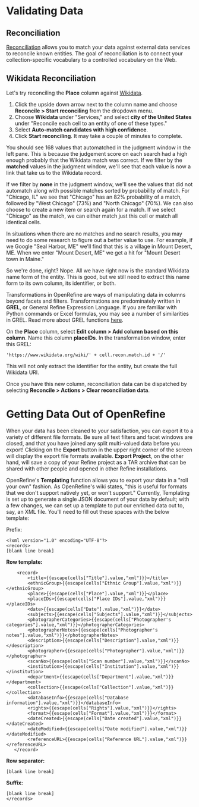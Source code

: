 # Validating Data

## Reconciliation

[Reconciliation](http://freeyourmetadata.org/reconciliation/) allows you to match your data against external data services to reconcile known entities. The goal of reconciliation is to connect your collection-specific vocabulary to a controlled vocabulary on the Web.

## Wikidata Reconciliation

Let's try reconciling the **Place** column against [Wikidata](https://www.wikidata.org/wiki/). 

1. Click the upside down arrow next to the column name and choose **Reconcile > Start reconciling** from the dropdown menu. 
2. Choose **Wikidata** under "Services," and select **city of the United States** under "Reconcile each cell to an entity of one of these types."
3. Select **Auto-match candidates with high confidence**.
4. Click **Start reconciling**. It may take a couple of minutes to complete.

You should see 168 values that automatched in the judgment window in the left pane. This is because the judgement score on each search had a high enough probably that the Wikidata match was correct. If we filter by the **matched** values in the judgment window, we'll see that each value is now a link that take us to the Wikidata record. 

If we filter by **none** in the judgment window, we'll see the values that did not automatch along with possible matches sorted by probability of match. For "Chicago, IL" we see that "Chicago" has an 82% probability of a match, followed by "West Chicago" (73%) and "North Chicago" (70%). We can also choose to create a new item or search again for a match. If we select "Chicago" as the match, we can either match just this cell or match all identical cells.

In situations when there are no matches and no search results, you may need to do some research to figure out a better value to use. For example, if we Google "Seal Harbor, ME" we'll find that this is a village in Mount Desert, ME. When we enter "Mount Desert, ME" we get a hit for "Mount Desert town in Maine."

So we're done, right? Nope. All we have right now is the standard Wikidata name form of the entity. This is good, but we still need to extract this name form to its own column, its identifier, or both.

Transformations in OpenRefine are ways of manipulating data in columns beyond facets and filters. Transformations are predominately written in **GREL**, or General Refine Expression Language. If you are familiar with Python commands or Excel formulas, you may see a number of similarities in GREL. Read more about GREL functions [here](https://github.com/OpenRefine/OpenRefine/wiki/GREL-Functions).

On the **Place** column, select **Edit column > Add column based on this column**. Name this column **placeIDs**. In the transformation window, enter this GREL: 

`'https://www.wikidata.org/wiki/' + cell.recon.match.id + '/'`

This will not only extract the identifier for the entity, but create the full Wikidata URI.

Once you have this new column, reconciliation data can be dispatched by selecting **Reconcile > Actions > Clear reconciliation data**.

# Getting Data Out of OpenRefine

When your data has been cleaned to your satisfaction, you can export it to a variety of different file formats. Be sure all text filters and facet windows are closed, and that you have joined any split multi-valued data before you export! Clicking on the **Export** button in the upper right corner of the screen will display the export file formats available. **Export Project**, on the other hand, will save a copy of your Refine project as a TAR archive that can be shared with other people and opened in other Refine installations.

OpenRefine's **Templating** function allows you to export your data in a "roll your own" fashion. As OpenRefine's wiki states, "this is useful for formats that we don't support natively yet, or won't support." Currently, Templating is set up to generate a single JSON document of your data by default; with a few changes, we can set up a template to put our enriched data out to, say, an XML file. You'll need to fill out these spaces with the below template:

Prefix:
```
<?xml version="1.0" encoding="UTF-8"?>
<records>
[blank line break]
```
**Row template:**
```
    <record>
        <title>{{escape(cells["Title"].value,"xml")}}</title>
        <ethnicGroup>{{escape(cells["Ethnic Group"].value,"xml")}}</ethnicGroup>
        <place>{{escape(cells["Place"].value,"xml")}}</place>
        <placeIDs>{{escape(cells["Place IDs"].value,"xml")}}</placeIDs>
        <date>{{escape(cells["Date"].value,"xml")}}</date>
        <subjects>{{escape(cells["Subjects"].value,"xml")}}</subjects>
        <photographerCategories>{{escape(cells["Photographer's categories"].value,"xml")}}</photographerCategories>
        <photographerNotes>{{escape(cells["Photographer's notes"].value,"xml")}}</photographerNotes>
        <description>{{escape(cells["Description"].value,"xml")}}</description>
        <photographer>{{escape(cells["Photographer"].value,"xml")}}</photographer>
        <scanNo>{{escape(cells["Scan number"].value,"xml")}}</scanNo>
        <institution>{{escape(cells["Institution"].value,"xml")}}</institution>
        <department>{{escape(cells["Department"].value,"xml")}}</department>
        <collection>{{escape(cells["Collection"].value,"xml")}}</collection>
        <databaseInfo>{{escape(cells["Database information"].value,"xml")}}</databaseInfo>
        <rights>{{escape(cells["Rights"].value,"xml")}}</rights>
        <format>{{escape(cells["Format"].value,"xml")}}</format>
        <dateCreated>{{escape(cells["Date created"].value,"xml")}}</dateCreated>
        <dateModified>{{escape(cells["Date modified"].value,"xml")}}</dateModified>
        <referenceURL>{{escape(cells["Reference URL"].value,"xml")}}</referenceURL>
   </record>
```
**Row separator:**
```
[blank line break]
```
**Suffix:**
```
[blank line break]
</records>
```
